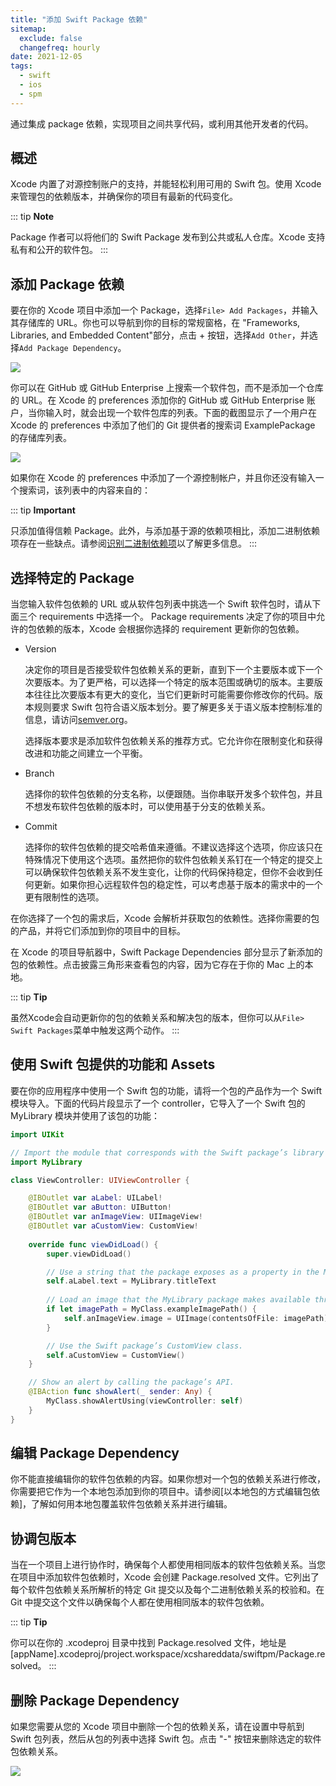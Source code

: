 ```yaml
---
title: "添加 Swift Package 依赖"
sitemap:
  exclude: false
  changefreq: hourly
date: 2021-12-05
tags:
  - swift
  - ios
  - spm
---
```


通过集成 package 依赖，实现项目之间共享代码，或利用其他开发者的代码。

## 概述

Xcode 内置了对源控制账户的支持，并能轻松利用可用的 Swift 包。使用 Xcode 来管理包的依赖版本，并确保你的项目有最新的代码变化。

::: tip
**Note**

Package 作者可以将他们的 Swift Package 发布到公共或私人仓库。Xcode 支持私有和公开的软件包。
:::

## 添加 Package 依赖

要在你的 Xcode 项目中添加一个 Package，选择`File> Add Packages`，并输入其存储库的 URL。你也可以导航到你的目标的常规窗格，在 "Frameworks, Libraries, and Embedded Content"部分，点击 + 按钮，选择`Add Other`，并选择`Add Package Dependency`。

![](http://blog.loveli.site/mweb/16489060301766.jpg)

你可以在 GitHub 或 GitHub Enterprise 上搜索一个软件包，而不是添加一个仓库的 URL。在 Xcode 的 preferences 添加你的 GitHub 或 GitHub Enterprise 账户，当你输入时，就会出现一个软件包库的列表。下面的截图显示了一个用户在 Xcode 的 preferences 中添加了他们的 Git 提供者的搜索词 ExamplePackage 的存储库列表。

![](http://blog.loveli.site/mweb/16489061783290.jpg)

如果你在 Xcode 的 preferences 中添加了一个源控制帐户，并且你还没有输入一个搜索词，该列表中的内容来自的：

::: tip
**Important**

只添加值得信赖 Package。此外，与添加基于源的依赖项相比，添加二进制依赖项存在一些缺点。请参阅[识别二进制依赖项]()以了解更多信息。
:::

## 选择特定的 Package

当您输入软件包依赖的 URL 或从软件包列表中挑选一个 Swift 软件包时，请从下面三个 requirements 中选择一个。 Package requirements 决定了你的项目中允许的包依赖的版本，Xcode 会根据你选择的 requirement 更新你的包依赖。

* Version
  
    决定你的项目是否接受软件包依赖关系的更新，直到下一个主要版本或下一个次要版本。为了更严格，可以选择一个特定的版本范围或确切的版本。主要版本往往比次要版本有更大的变化，当它们更新时可能需要你修改你的代码。版本规则要求 Swift 包符合语义版本划分。要了解更多关于语义版本控制标准的信息，请访问[semver.org](https://semver.org/)。

    选择版本要求是添加软件包依赖关系的推荐方式。它允许你在限制变化和获得改进和功能之间建立一个平衡。

* Branch

    选择你的软件包依赖的分支名称，以便跟随。当你串联开发多个软件包，并且不想发布软件包依赖的版本时，可以使用基于分支的依赖关系。

* Commit

    选择你的软件包依赖的提交哈希值来遵循。不建议选择这个选项，你应该只在特殊情况下使用这个选项。虽然把你的软件包依赖关系钉在一个特定的提交上可以确保软件包依赖关系不发生变化，让你的代码保持稳定，但你不会收到任何更新。如果你担心远程软件包的稳定性，可以考虑基于版本的需求中的一个更有限制性的选项。

在你选择了一个包的需求后，Xcode 会解析并获取包的依赖性。选择你需要的包的产品，并将它们添加到你的项目中的目标。

在 Xcode 的项目导航器中，Swift Package Dependencies 部分显示了新添加的包的依赖性。点击披露三角形来查看包的内容，因为它存在于你的 Mac 上的本地。

::: tip
**Tip**

虽然Xcode会自动更新你的包的依赖关系和解决包的版本，但你可以从`File> Swift Packages`菜单中触发这两个动作。
:::


## 使用 Swift 包提供的功能和 Assets

要在你的应用程序中使用一个 Swift 包的功能，请将一个包的产品作为一个 Swift 模块导入。下面的代码片段显示了一个 controller，它导入了一个 Swift 包的 MyLibrary 模块并使用了该包的功能：

```swift
import UIKit

// Import the module that corresponds with the Swift package’s library product MyLibrary.
import MyLibrary

class ViewController: UIViewController {

    @IBOutlet var aLabel: UILabel!
    @IBOutlet var aButton: UIButton!
    @IBOutlet var anImageView: UIImageView!
    @IBOutlet var aCustomView: CustomView!
    
    override func viewDidLoad() {
        super.viewDidLoad()

        // Use a string that the package exposes as a property in the MyLibrary file.
        self.aLabel.text = MyLibrary.titleText
        
        // Load an image that the MyLibrary package makes available through a class method.
        if let imagePath = MyClass.exampleImagePath() {
            self.anImageView.image = UIImage(contentsOfFile: imagePath)
        }

        // Use the Swift package’s CustomView class.
        self.aCustomView = CustomView()        
    }

    // Show an alert by calling the package’s API.
    @IBAction func showAlert(_ sender: Any) {
        MyClass.showAlertUsing(viewController: self)
    }
}
```

## 编辑 Package Dependency

你不能直接编辑你的软件包依赖的内容。如果你想对一个包的依赖关系进行修改，你需要把它作为一个本地包添加到你的项目中。请参阅[以本地包的方式编辑包依赖]，了解如何用本地包覆盖软件包依赖关系并进行编辑。

## 协调包版本

当在一个项目上进行协作时，确保每个人都使用相同版本的软件包依赖关系。当您在项目中添加软件包依赖时，Xcode 会创建 Package.resolved 文件。它列出了每个软件包依赖关系所解析的特定 Git 提交以及每个二进制依赖关系的校验和。在 Git 中提交这个文件以确保每个人都在使用相同版本的软件包依赖。

::: tip
**Tip**

你可以在你的 .xcodeproj 目录中找到 Package.resolved 文件，地址是 [appName].xcodeproj/project.workspace/xcshareddata/swiftpm/Package.resolved。
:::

## 删除 Package Dependency

如果您需要从您的 Xcode 项目中删除一个包的依赖关系，请在设置中导航到 Swift 包列表，然后从包的列表中选择 Swift 包。点击 "-" 按钮来删除选定的软件包依赖关系。

![](https://docs-assets.developer.apple.com/published/a687950960/a60b2460-f930-4bfe-bf46-4f57bfac42f2.png)



